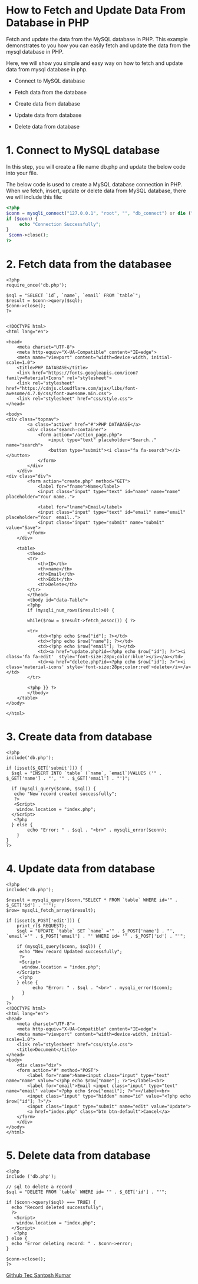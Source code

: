 # How to Fetch and Update Data From Database in PHP

Fetch and update the data from the MySQL database in PHP. This example demonstrates to you how you can easily fetch and update the data from the mysql database in PHP.

Here, we will show you simple and easy way on how to fetch and update data from mysql database in php.

* Connect to MySQL database

* Fetch data from the database

* Create data from database

* Update data from database

* Delete data from database

# 1. Connect to MySQL database

In this step, you will create a file name db.php and update the below code into your file.

The below code is used to create a MySQL database connection in PHP. When we fetch, insert, update or delete data from MySQL database, there we will include this file:
``` PHP
<?php
$conn = mysqli_connect("127.0.0.1", "root", "", "db_connect") or die ("Connection Failed" . $conn->connect_error);
if ($conn) {
     echo "Connection Successfully";
}
 $conn->close();
?>
```
# 2. Fetch data from the databasee
```
<?php
require_once('db.php');

$sql = "SELECT `id`, `name`, `email` FROM `table`";
$result = $conn->query($sql);
$conn->close();
?>


<!DOCTYPE html>
<html lang="en">

<head>
    <meta charset="UTF-8">
    <meta http-equiv="X-UA-Compatible" content="IE=edge">
    <meta name="viewport" content="width=device-width, initial-scale=1.0">
    <title>PHP DATABASE</title>
    <link href="https://fonts.googleapis.com/icon?family=Material+Icons" rel="stylesheet">
    <link rel="stylesheet" href="https://cdnjs.cloudflare.com/ajax/libs/font-awesome/4.7.0/css/font-awesome.min.css">
    <link rel="stylesheet" href="css/style.css">
</head>

<body>
<div class="topnav">
        <a class="active" href="#">PHP DATABASE</a>
        <div class="search-container">
            <form action="/action_page.php">
                <input type="text" placeholder="Search.." name="search">
                <button type="submit"><i class="fa fa-search"></i></button>
            </form>
        </div>
    </div>
<div class="div">
        <form action="create.php" method="GET">
            <label for="fname">Name</label>
            <input class="input" type="text" id="name" name="name" placeholder="Your name..">

            <label for="lname">Email</label>
            <input class="input" type="text" id="email" name="email" placeholder="Your  email..">
            <input class="input" type="submit" name="submit" value="Save">
        </form>
    </div>

    <table>
        <thead>
        <tr>
            <th>ID</th>
            <th>name</th>
            <th>Email</th>
            <th>Edit</th>
            <th>Delete</th>
        </tr>
        </thead>
        <tbody id="data-Table">
        <?php 
        if (mysqli_num_rows($result)>0) {
          
        while($row = $result->fetch_assoc()) { ?>

        <tr>
            <td><?php echo $row["id"]; ?></td>
            <td><?php echo $row["name"]; ?></td>
            <td><?php echo $row["email"]; ?></td>
            <td><a href="update.php?id=<?php echo $row["id"]; ?>"><i class='fa fa-edit'  style='font-size:28px;color:blue'></i></a></td>
            <td><a href="delete.php?id=<?php echo $row["id"]; ?>"><i class='material-icons' style='font-size:28px;color:red'>delete</i></a></td>
        </tr>

        <?php }} ?>
        </tbody>
    </table>
</body>

</html>
```

# 3. Create data from database

```
<?php
include('db.php');

if (isset($_GET['submit'])) {
  $sql = "INSERT INTO `table` (`name`, `email`)VALUES ('" . $_GET['name'] . "', '" . $_GET['email'] . "')";

  if (mysqli_query($conn, $sql)) {
   echo "New record created successfully";
   ?>
   <Script>
    window.location = "index.php";
  </Script>
   <?php
  } else {
        echo "Error: " . $sql . "<br>" . mysqli_error($conn);
    }
}
?>
```

# 4. Update data from database

```
<?php
include('db.php');

$result = mysqli_query($conn,"SELECT * FROM `table` WHERE id='" . $_GET['id'] . "'");
$row= mysqli_fetch_array($result);

if (isset($_POST['edit'])) {
    print_r($_REQUEST);
    $sql = "UPDATE `table` SET `name` ='" . $_POST['name'] . "',  `email`='" . $_POST['email'] . "' WHERE id= '" . $_POST['id'] . "'";
  
    if (mysqli_query($conn, $sql)) {
     echo "New record Updated successfully";
     ?>
     <Script>
      window.location = "index.php";
    </Script>
     <?php
    } else {
          echo "Error: " . $sql . "<br>" . mysqli_error($conn);
      }
  }
?>
<!DOCTYPE html>
<html lang="en">
<head>
    <meta charset="UTF-8">
    <meta http-equiv="X-UA-Compatible" content="IE=edge">
    <meta name="viewport" content="width=device-width, initial-scale=1.0">
    <link rel="stylesheet" href="css/style.css">
    <title>Document</title>
</head>
<body>
    <div class="div">
    <form action="#" method="POST">
        <label for="name">Name<input class="input" type="text" name="name" value="<?php echo $row["name"]; ?>"></label><br>
        <label for="email">Email <input class="input" type="text" name="email" value="<?php echo $row["email"]; ?>"></label><br>
        <input class="input" type="hidden" name="id" value="<?php echo $row["id"]; ?>"/>
        <input class="input" type="submit" name="edit" value="Update">
        <a href="index.php" class="btn btn-default">Cancel</a>
    </form>
    </div>
</body>
</html>
```

# 5. Delete data from database

```
<?php
include ('db.php');

// sql to delete a record
$sql = "DELETE FROM `table` WHERE id= '" . $_GET['id'] . "'";

if ($conn->query($sql) === TRUE) {
  echo "Record deleted successfully";
  ?>
   <Script>
    window.location = "index.php";
  </Script>
   <?php
} else {
  echo "Error deleting record: " . $conn->error;
}

$conn->close();
?>
```
[Github Tec Santosh Kumar](https://www.github.com/tecsantoshkumar "Github Tec Santosh Kumar")
